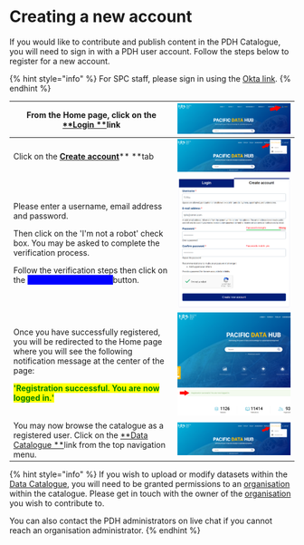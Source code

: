 # Creating a new account

If you would like to contribute and publish content in the PDH Catalogue, you will need to sign in with a PDH user account.  Follow the steps below to register for a new account.

{% hint style="info" %}
For SPC staff, please sign in using the [Okta link](https://pacificdata.org/saml/drupal\_login/spc\_okta).
{% endhint %}

| From the Home page, click on the [**Login **](https://pacificdata.org/user/login)link                                                                                                                                                                                                                                                                               | ![](<../../.gitbook/assets/image (105).png>) |
| ------------------------------------------------------------------------------------------------------------------------------------------------------------------------------------------------------------------------------------------------------------------------------------------------------------------------------------------------------------------- | -------------------------------------------- |
| Click on the [**Create account**](https://pacificdata/org/user/register)** **tab                                                                                                                                                                                                                                                                                    | ![](<../../.gitbook/assets/image (102).png>) |
| <p>Please enter a username, email address and password.</p><p></p><p>Then click on the 'I'm not a robot' check box. You may be asked to complete the verification process.</p><p></p><p>Follow the verification steps then click on the <mark style="color:blue;background-color:blue;"><strong>'Create new account'</strong> </mark>button.</p>                    | ![](<../../.gitbook/assets/image (107).png>) |
| <p>Once you have successfully registered, you will be redirected to the Home page where you will see the following notification message at the center of the page:</p><p><mark style="color:green;"><strong></strong></mark></p><p><mark style="color:green;background-color:yellow;"><strong>'Registration successful. You are now logged in.'</strong></mark></p> | ![](<../../.gitbook/assets/image (98).png>)  |
| You may now browse the catalogue as a registered user. Click on the [**Data Catalogue **](https://pacificdata.org/data)link from the top navigation menu.                                                                                                                                                                                                           | ![](<../../.gitbook/assets/image (99).png>)  |



{% hint style="info" %}
If you wish to upload or modify datasets within the [Data Catalogue](https://pacificdata.org/data), you will need to be granted permissions to an [organisation](https://pacificdata.org/data/organization) within the catalogue. Please get in touch with the owner of the [organisation ](https://pacificdata.org/data/organization)you wish to contribute to.

You can also contact the PDH administrators on live chat if you cannot reach an organisation administrator.
{% endhint %}
